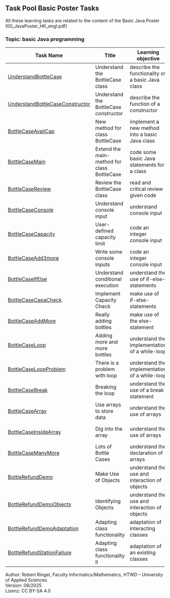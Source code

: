## Task Pool Basic Poster Tasks

All these learning tasks are related to the content of the Basic Java Poster (00_JavaPoster_HK_engl.pdf)  

### Topic: basic Java programming


| **Task Name**                                    | **Title**                         | **Learning objective**                                      | **Complexity** | **Task type**          |
| ------------------------------------------------ | --------------------------------- | ----------------------------------------------------------- | -------------- | ---------------------- |
| [UnderstandBottleCase](UnderstandBottleCase.md)  | Understand the BottleCase class   | describe the functionality of a basic Java class            | 1 - low        | worked out example     |
| [UnderstandBottleCaseConstructor](UnderstandBottleCaseConstructor.md) | Understand the BottleCase constructor | describe the function of a constructor | 1 - low    | worked out example     |
| [BottleCaseAvailCap](BottleCaseAvailCap.md)      | New method for class BottleCase   | implement a new method into a basic Java class              | 1 - low        | worked out example     |
| [BottleCaseMain](BottleCaseMain.md)              | Extend the main-method for class BottleCase | code some basic Java statements for a class       | 1 - low        | worked out example     |
| [BottleCaseReview](BottleCaseReview.md)          | Review the BottleCase class       | read and critical review given code                         | 1 - low        | worked out example     |
| [BottleCaseConsole](BottleCaseConsole.md)        | Understand console input          | understand console input                                    | 1 - low        | worked out example     |
| [BottleCaseCapacity](BottleCaseCapacity.md)      | User-defined capacity limit       | code an integer console input                               | 1 - low        | worked out example     |
| [BottleCaseAdd3more](BottleCaseAdd3more.md)      | Write some console inputs         | code an integer console input                               | 1 - low        | completion task        |
| [BottleCaseIfElse](BottleCaseIfElse.md)          | Understand conditional execution  | understand the use of if-else-statements                    | 1 - low        | worked out example     |
| [BottleCaseCapaCheck](BottleCaseCapaCheck.md)    | Implement Capacity Check          | make use of if-else-statements                              | 1 - low        | completion task        |
| [BottleCaseAddMore](BottleCaseAddMore.md)        | Really adding bottles             | make use of the else-statement                              | 1 - low        | completion task        |
| [BottleCaseLoop](BottleCaseLoop.md)              | Adding more and more bottles      | understand the implementation of a while-loop               | 1 - low        | worked out example     |
| [BottleCaseLoopProblem](BottleCaseLoopProblem.md) | There is a problem with loop     | understand the implementation of a while-loop               | 1 - low        | worked out example     |
| [BottleCaseBreak](BottleCaseBreak.md)            | Breaking the loop                 | understand the use of a break statement                     | 1 - low        | worked out example     |
| [BottleCaseArray](BottleCaseArray.md)            | Use arrays to store data          | understand the use of arrays                                | 1 - low        | worked out example     |
| [BottleCaseInsideArray](BottleCaseInsideArray.md) | Dig into the array               | understand the use of arrays                                | 1 - low        | worked out example     |
| [BottleCaseManyMore](BottleCaseManyMore.md)      | Lots of Bottle Cases              | understand the declaration of arrays                        | 1 - low        | completion task        |
| [BottleRefundDemo](BottleRefundDemo.md)          | Make Use of Objects               | understand the use and interaction of objects               | 2 - normal     | worked out example     |
| [BottleRefundDemoObjects](BottleRefundDemoObjects.md) | Identifying Objects          | understand the use and interaction of objects               | 1 - low        | worked out example     |
| [BottleRefundDemoAdaptation](BottleRefundDemoAdaptation.md) | Adapting class functionality | adaptation of interacting classes                     | 1 - low        | completion task        |
| [BottleRefundStationFailure](BottleRefundStationFailure.md) | Adapting class functionality II | adaptation of an existing classes                  | 1 - low        | completion task        |


Author: Robert Ringel, Faculty Informatics/Mathematics, HTWD – University of Applied Sciences  
Version: 08/2025  
Lizenz: CC BY-SA 4.0

